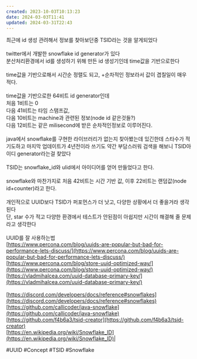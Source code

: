 ```yaml
---
created: 2023-10-03T10:13:23
date: 2024-03-03T11:41
updated: 2024-03-31T22:43
---
```

최근에 id 생성 관려해서 정보를 찾아보던중 TSID라는 것을 알게되었다<br><br>twitter에서 개발한 snowflake id generator가 있다  <br>분산처리환경에서 id를 생성하기 위해 만든 id 생성기인데 time값을 기반으로한다<br><br>time값을 기반으로해서 시간순 정렬도 되고, +순차적인 정보라서 값이 겹칠일이 매우 적다.<br><br>time값을 기반으로한 64비트 id generator인데  <br>처음 1비트는 0  <br>다음 41비트는 타임 스탬프값,  <br>다음 10비트는 machine과 관련된 정보(node id 같은것들?)  <br>다음 12비트는 같은 milisecond에 받은 순차적인정보로 이루어진다.<br><br>java에서 snowflake를 구현한 라이브러리가 없는지 찾아봤는데 있긴한데 스타수가 적기도하고 마지막 업데이트가 4년전이라 쓰기도 약간 부담스러워 검색을 해보니 TSID아이디 generator라는걸 찾았다<br><br>TSID는 snowflake_id와 ulid에서 아이디어를 얻어 만들었다고 한다.<br><br>snowflake와 마찬가지로 처음 42비트는 시간 기반 값, 이후 22비트는 랜덤값(node id+counter)라고 한다.<br><br>개인적으로 UUID보다 TSID가 퍼포먼스가 더 낫고, 다양한 상황에서 더 좋을거라 생각된다  <br>단, star 수가 적고 다양한 환경에서 테스트가 안된점이 아쉽지만 시간이 해결해 줄 문제라고 생각한다<br><br>UUID를 잘 사용하는법  <br>[https://www.percona.com/blog/uuids-are-popular-but-bad-for-performance-lets-discuss/](https://www.percona.com/blog/uuids-are-popular-but-bad-for-performance-lets-discuss/)  <br>[https://www.percona.com/blog/store-uuid-optimized-way/](https://www.percona.com/blog/store-uuid-optimized-way/)  <br>[https://vladmihalcea.com/uuid-database-primary-key/](https://vladmihalcea.com/uuid-database-primary-key/)<br><br>[https://discord.com/developers/docs/reference#snowflakes](https://discord.com/developers/docs/reference#snowflakes)  <br>[https://github.com/callicoder/java-snowflake](https://github.com/callicoder/java-snowflake)  <br>[https://github.com/f4b6a3/tsid-creator](https://github.com/f4b6a3/tsid-creator)  <br>[https://en.wikipedia.org/wiki/Snowflake_ID](https://en.wikipedia.org/wiki/Snowflake_ID)|


#UUID
#Concept 
#TSID
#Snowflake